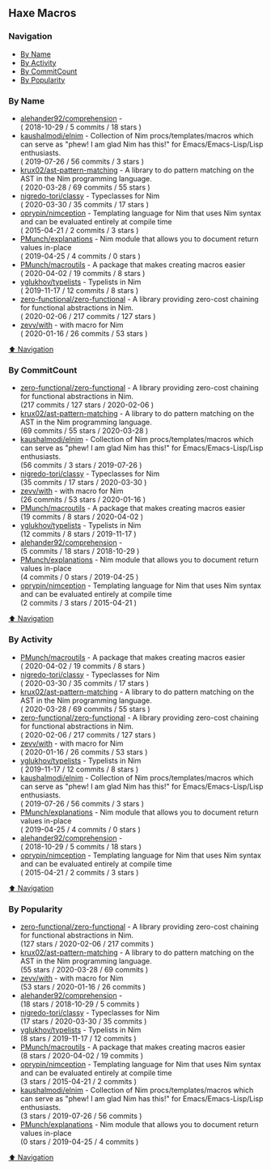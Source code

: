 ## Haxe Macros


### Navigation

- [By Name](#by-name)
- [By Activity](#by-activity)
- [By CommitCount](#by-commitcount)
- [By Popularity](#by-popularity)

### By Name
<!-- PROJECTS_LIST -->
- [alehander92/comprehension](https://github.com/alehander92/comprehension) -  <br/> ( 2018-10-29 / 5 commits / 18 stars )
- [kaushalmodi/elnim](https://github.com/kaushalmodi/elnim) - Collection of Nim procs/templates/macros which can serve as "phew! I am glad Nim has this!" for Emacs/Emacs-Lisp/Lisp enthusiasts. <br/> ( 2019-07-26 / 56 commits / 3 stars )
- [krux02/ast-pattern-matching](https://github.com/krux02/ast-pattern-matching) - A library to do pattern matching on the AST in the Nim programming language. <br/> ( 2020-03-28 / 69 commits / 55 stars )
- [nigredo-tori/classy](https://github.com/nigredo-tori/classy) - Typeclasses for Nim <br/> ( 2020-03-30 / 35 commits / 17 stars )
- [oprypin/nimception](https://github.com/oprypin/nimception) - Templating language for Nim that uses Nim syntax and can be evaluated entirely at compile time <br/> ( 2015-04-21 / 2 commits / 3 stars )
- [PMunch/explanations](https://github.com/PMunch/explanations) - Nim module that allows you to document return values in-place <br/> ( 2019-04-25 / 4 commits / 0 stars )
- [PMunch/macroutils](https://github.com/PMunch/macroutils) - A package that makes creating macros easier <br/> ( 2020-04-02 / 19 commits / 8 stars )
- [yglukhov/typelists](https://github.com/yglukhov/typelists) - Typelists in Nim <br/> ( 2019-11-17 / 12 commits / 8 stars )
- [zero-functional/zero-functional](https://github.com/zero-functional/zero-functional) - A library providing zero-cost chaining for functional abstractions in Nim. <br/> ( 2020-02-06 / 217 commits / 127 stars )
- [zevv/with](https://github.com/zevv/with) - with macro for Nim <br/> ( 2020-01-16 / 26 commits / 53 stars )
<!-- /PROJECTS_LIST -->

[⬆ Navigation](#navigation)

### By CommitCount
<!-- COMMITCOUNT_LIST -->
- [zero-functional/zero-functional](https://github.com/zero-functional/zero-functional) - A library providing zero-cost chaining for functional abstractions in Nim. <br/> (217 commits / 127 stars / 2020-02-06 )
- [krux02/ast-pattern-matching](https://github.com/krux02/ast-pattern-matching) - A library to do pattern matching on the AST in the Nim programming language. <br/> (69 commits / 55 stars / 2020-03-28 )
- [kaushalmodi/elnim](https://github.com/kaushalmodi/elnim) - Collection of Nim procs/templates/macros which can serve as "phew! I am glad Nim has this!" for Emacs/Emacs-Lisp/Lisp enthusiasts. <br/> (56 commits / 3 stars / 2019-07-26 )
- [nigredo-tori/classy](https://github.com/nigredo-tori/classy) - Typeclasses for Nim <br/> (35 commits / 17 stars / 2020-03-30 )
- [zevv/with](https://github.com/zevv/with) - with macro for Nim <br/> (26 commits / 53 stars / 2020-01-16 )
- [PMunch/macroutils](https://github.com/PMunch/macroutils) - A package that makes creating macros easier <br/> (19 commits / 8 stars / 2020-04-02 )
- [yglukhov/typelists](https://github.com/yglukhov/typelists) - Typelists in Nim <br/> (12 commits / 8 stars / 2019-11-17 )
- [alehander92/comprehension](https://github.com/alehander92/comprehension) -  <br/> (5 commits / 18 stars / 2018-10-29 )
- [PMunch/explanations](https://github.com/PMunch/explanations) - Nim module that allows you to document return values in-place <br/> (4 commits / 0 stars / 2019-04-25 )
- [oprypin/nimception](https://github.com/oprypin/nimception) - Templating language for Nim that uses Nim syntax and can be evaluated entirely at compile time <br/> (2 commits / 3 stars / 2015-04-21 )
<!-- /COMMITCOUNT_LIST -->
[⬆ Navigation](#navigation)

### By Activity
<!-- ACTIVITY_LIST -->
- [PMunch/macroutils](https://github.com/PMunch/macroutils) - A package that makes creating macros easier <br/> ( 2020-04-02 / 19 commits / 8 stars )
- [nigredo-tori/classy](https://github.com/nigredo-tori/classy) - Typeclasses for Nim <br/> ( 2020-03-30 / 35 commits / 17 stars )
- [krux02/ast-pattern-matching](https://github.com/krux02/ast-pattern-matching) - A library to do pattern matching on the AST in the Nim programming language. <br/> ( 2020-03-28 / 69 commits / 55 stars )
- [zero-functional/zero-functional](https://github.com/zero-functional/zero-functional) - A library providing zero-cost chaining for functional abstractions in Nim. <br/> ( 2020-02-06 / 217 commits / 127 stars )
- [zevv/with](https://github.com/zevv/with) - with macro for Nim <br/> ( 2020-01-16 / 26 commits / 53 stars )
- [yglukhov/typelists](https://github.com/yglukhov/typelists) - Typelists in Nim <br/> ( 2019-11-17 / 12 commits / 8 stars )
- [kaushalmodi/elnim](https://github.com/kaushalmodi/elnim) - Collection of Nim procs/templates/macros which can serve as "phew! I am glad Nim has this!" for Emacs/Emacs-Lisp/Lisp enthusiasts. <br/> ( 2019-07-26 / 56 commits / 3 stars )
- [PMunch/explanations](https://github.com/PMunch/explanations) - Nim module that allows you to document return values in-place <br/> ( 2019-04-25 / 4 commits / 0 stars )
- [alehander92/comprehension](https://github.com/alehander92/comprehension) -  <br/> ( 2018-10-29 / 5 commits / 18 stars )
- [oprypin/nimception](https://github.com/oprypin/nimception) - Templating language for Nim that uses Nim syntax and can be evaluated entirely at compile time <br/> ( 2015-04-21 / 2 commits / 3 stars )
<!-- /ACTIVITY_LIST -->

[⬆ Navigation](#navigation)

### By Popularity
<!-- POPULARITY_LIST -->
- [zero-functional/zero-functional](https://github.com/zero-functional/zero-functional) - A library providing zero-cost chaining for functional abstractions in Nim. <br/> (127 stars / 2020-02-06 / 217 commits )
- [krux02/ast-pattern-matching](https://github.com/krux02/ast-pattern-matching) - A library to do pattern matching on the AST in the Nim programming language. <br/> (55 stars / 2020-03-28 / 69 commits )
- [zevv/with](https://github.com/zevv/with) - with macro for Nim <br/> (53 stars / 2020-01-16 / 26 commits )
- [alehander92/comprehension](https://github.com/alehander92/comprehension) -  <br/> (18 stars / 2018-10-29 / 5 commits )
- [nigredo-tori/classy](https://github.com/nigredo-tori/classy) - Typeclasses for Nim <br/> (17 stars / 2020-03-30 / 35 commits )
- [yglukhov/typelists](https://github.com/yglukhov/typelists) - Typelists in Nim <br/> (8 stars / 2019-11-17 / 12 commits )
- [PMunch/macroutils](https://github.com/PMunch/macroutils) - A package that makes creating macros easier <br/> (8 stars / 2020-04-02 / 19 commits )
- [oprypin/nimception](https://github.com/oprypin/nimception) - Templating language for Nim that uses Nim syntax and can be evaluated entirely at compile time <br/> (3 stars / 2015-04-21 / 2 commits )
- [kaushalmodi/elnim](https://github.com/kaushalmodi/elnim) - Collection of Nim procs/templates/macros which can serve as "phew! I am glad Nim has this!" for Emacs/Emacs-Lisp/Lisp enthusiasts. <br/> (3 stars / 2019-07-26 / 56 commits )
- [PMunch/explanations](https://github.com/PMunch/explanations) - Nim module that allows you to document return values in-place <br/> (0 stars / 2019-04-25 / 4 commits )
<!-- /POPULARITY_LIST -->

[⬆ Navigation](#navigation)
